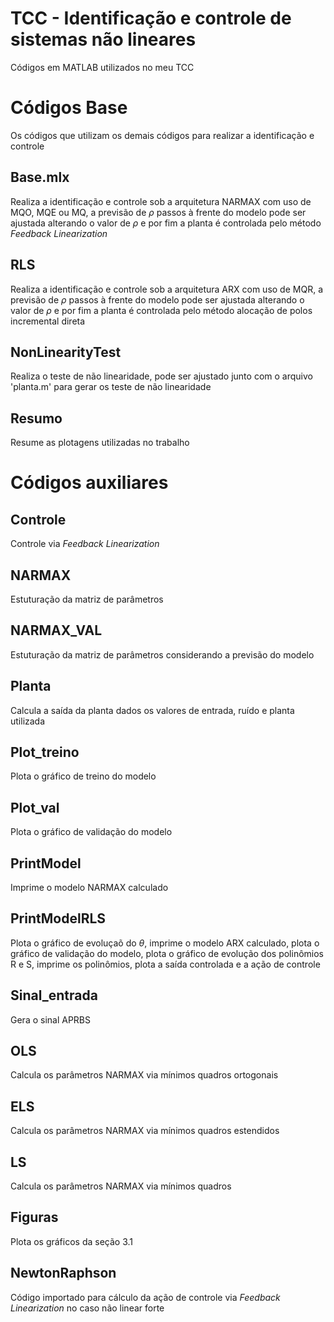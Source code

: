 # TCC - Identificação e controle de sistemas não lineares
Códigos em MATLAB utilizados no meu TCC

# Códigos Base

Os códigos que utilizam os demais códigos para realizar a identificação e controle
  
## Base.mlx

Realiza a identificação e controle sob a arquitetura NARMAX com uso de MQO, MQE ou MQ, a previsão de $\rho$ passos à frente do modelo pode ser ajustada alterando o valor de $\rho$ e por fim a planta é controlada pelo método _Feedback Linearization_
  
## RLS  

Realiza a identificação e controle sob a arquitetura ARX com uso de MQR, a previsão de $\rho$ passos à frente do modelo pode ser ajustada alterando o valor de $\rho$ e por fim a planta é controlada pelo método alocação de polos incremental direta  
  
## NonLinearityTest

Realiza o teste de não linearidade, pode ser ajustado junto com o arquivo 'planta.m' para gerar os teste de não linearidade

## Resumo

Resume as plotagens utilizadas no trabalho

# Códigos auxiliares

## Controle

Controle via _Feedback Linearization_

## NARMAX

Estuturação da matriz de parâmetros

## NARMAX_VAL

Estuturação da matriz de parâmetros considerando a previsão do modelo

## Planta

Calcula a saída da planta dados os valores de entrada, ruído e planta utilizada

## Plot_treino

Plota o gráfico de treino do modelo

## Plot_val

Plota o gráfico de validação do modelo

## PrintModel

Imprime o modelo NARMAX calculado

## PrintModelRLS

Plota o gráfico de evoluçaõ do $\theta$, imprime o modelo ARX calculado, plota o gráfico de validação do modelo, plota o gráfico de evolução dos polinômios R e S, imprime os polinômios, plota a saída controlada e a ação de controle

## Sinal_entrada

Gera o sinal APRBS

## OLS

Calcula os parâmetros NARMAX via mínimos quadros ortogonais

## ELS

Calcula os parâmetros NARMAX via mínimos quadros estendidos

## LS

Calcula os parâmetros NARMAX via mínimos quadros

## Figuras

Plota os gráficos da seção 3.1

## NewtonRaphson

Código importado para cálculo da ação de controle via _Feedback Linearization_ no caso não linear forte
